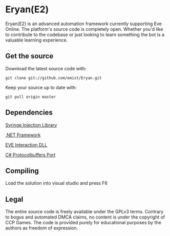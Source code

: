 <h1>Eryan(E2)</h1>

Eryan(E2) is an advanced automation framework currently supporting Eve Online. 
The platform's source code is completely open. Whether you'd like to contribute
to the codebase or just looking to learn something the bot is a valuable learning
experience.

<h2>Get the source</h2>

Download the latest source code with:

`git clone git://github.com/emist/Eryan.git`

Keep your source up to date with:

`git pull origin master`

<h2>Dependencies</h2>

[Syringe Injection Library](http://dl.getdropbox.com/u/2660220/Injector.rar)

[.NET Framework](http://www.microsoft.com/net/download.aspx)

[EVE Interaction DLL](http://null.comm)

[C# Protocolbuffers Port](http://code.google.com/p/protobuf-csharp-port/)

<h2>Compiling</h2>

Load the solution into visual studio and press F6

<h2>Legal</h2>

The entire source code is freely available under the GPLv3 terms. Contrary to bogus and
automated DMCA claims, no content is under the copyright of CCP Games. The code is provided
purely for educational purposes by the authors as freedom of expression.